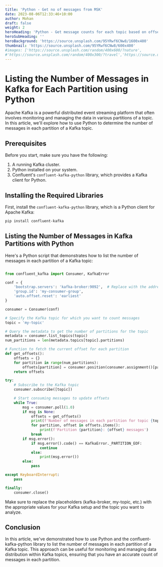 ```yaml
---
title: 'Python - Get no of messages from MSK'
date: 2023-08-06T12:33:46+10:00
author: Mohan
draft: false
weight: 2
heroHeading: 'Python - Get message counts for each topic based on offset from MSK'
heroSubHeading: ''
heroBackground: 'https://source.unsplash.com/95YRwf6CNw8/1600x400'
thumbnail: 'https://source.unsplash.com/95YRwf6CNw8/600x400'
#images: ['https://source.unsplash.com/random/400x600/?nature',
#'https://source.unsplash.com/random/400x300/?travel','https://source.unsplash.com/random/400x300/?architecture','https://source.unsplash.com/random/400x600/?buildings',#'https://source.unsplash.com/random/400x300/?city','https://source.unsplash.com/random/400x600/?business']
---
```


# Listing the Number of Messages in Kafka for Each Partition using Python

Apache Kafka is a powerful distributed event streaming platform that often involves monitoring and managing the data in various partitions of a topic. In this article, we'll explore how to use Python to determine the number of messages in each partition of a Kafka topic.

## Prerequisites

Before you start, make sure you have the following:

1. A running Kafka cluster.
2. Python installed on your system.
3. Confluent's `confluent-kafka-python` library, which provides a Kafka client for Python.

## Installing the Required Libraries

First, install the `confluent-kafka-python` library, which is a Python client for Apache Kafka:

```bash
pip install confluent-kafka

```

## Listing the Number of Messages in Kafka Partitions with Python

Here's a Python script that demonstrates how to list the number of messages in each partition of a Kafka topic:

```python

from confluent_kafka import Consumer, KafkaError

conf = {
    'bootstrap.servers': 'kafka-broker:9092',  # Replace with the address of your Kafka broker
    'group.id': 'my-consumer-group',
    'auto.offset.reset': 'earliest'
}

consumer = Consumer(conf)

# Specify the Kafka topic for which you want to count messages
topic = 'my-topic'

# Query the metadata to get the number of partitions for the topic
metadata = consumer.list_topics(topic)
num_partitions = len(metadata.topics[topic].partitions)

# Function to fetch the current offset for each partition
def get_offsets():
    offsets = {}
    for partition in range(num_partitions):
        offsets[partition] = consumer.position(consumer.assignment()[partition])
    return offsets

try:
    # Subscribe to the Kafka topic
    consumer.subscribe([topic])

    # Start consuming messages to update offsets
    while True:
        msg = consumer.poll(1.0)
        if msg is None:
            offsets = get_offsets()
            print(f'Number of messages in each partition for topic {topic}:')
            for partition, offset in offsets.items():
                print(f'Partition {partition}: {offset} messages')
            break
        if msg.error():
            if msg.error().code() == KafkaError._PARTITION_EOF:
                continue
            else:
                print(msg.error())
        else:
            pass

except KeyboardInterrupt:
    pass

finally:
    consumer.close()
```

Make sure to replace the placeholders (kafka-broker, my-topic, etc.) with the appropriate values for your Kafka setup and the topic you want to analyze.

## Conclusion

In this article, we've demonstrated how to use Python and the confluent-kafka-python library to list the number of messages in each partition of a Kafka topic. This approach can be useful for monitoring and managing data distribution within Kafka topics, ensuring that you have an accurate count of messages in each partition.


